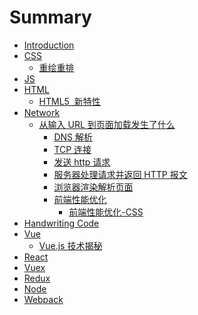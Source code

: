 # Summary

* [Introduction](README.md)
* [CSS](CSS/README.md)
    - [重绘重排](CSS/repaint_reflow_relayout_restyle.md)
* [JS]()
* [HTML](HTML5/README.md)
    - [HTML5  新特性](HTML5/NewFeature.md)
* [Network](Network/README.md)
    - [从输入 URL 到页面加载发生了什么](Network/FromURLToLoad.md)
      - [DNS 解析](Network/FromURLToLoad/DNSAnalysis.md)
      - [TCP 连接](Network/FromURLToLoad/TCPLink.md)
      - [发送 http 请求](Network/FromURLToLoad/SendRequest.md)
      - [服务器处理请求并返回 HTTP 报文](Network/FromURLToLoad/HandleRequest.md)
      - [浏览器渲染解析页面](Network/FromURLToLoad/ClientAnalyze.md)
      - [前端性能优化](Network/FromURLToLoad/PerformanceOptimization.md)
        - [前端性能优化-CSS](Network/FromURLToLoad/CssOptimization.md)
* [Handwriting Code]()
* [Vue](Vue/README.md)
    - [Vue.js 技术揭秘](VUE/VueAnalysis.md)
* [React]()
* [Vuex]()
* [Redux]()
* [Node]()
* [Webpack]()